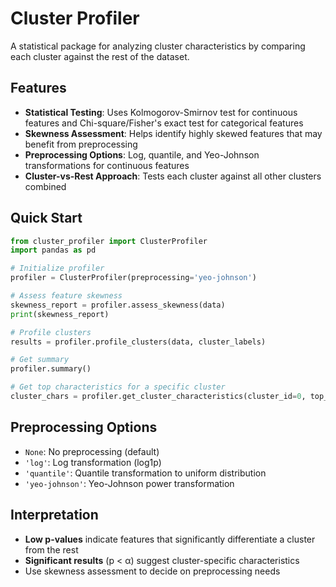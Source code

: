 # Cluster Profiler

A statistical package for analyzing cluster characteristics by comparing each cluster against the rest of the dataset.

## Features

- **Statistical Testing**: Uses Kolmogorov-Smirnov test for continuous features and Chi-square/Fisher's exact test for categorical features
- **Skewness Assessment**: Helps identify highly skewed features that may benefit from preprocessing
- **Preprocessing Options**: Log, quantile, and Yeo-Johnson transformations for continuous features
- **Cluster-vs-Rest Approach**: Tests each cluster against all other clusters combined

## Quick Start

```python
from cluster_profiler import ClusterProfiler
import pandas as pd

# Initialize profiler
profiler = ClusterProfiler(preprocessing='yeo-johnson')

# Assess feature skewness
skewness_report = profiler.assess_skewness(data)
print(skewness_report)

# Profile clusters
results = profiler.profile_clusters(data, cluster_labels)

# Get summary
profiler.summary()

# Get top characteristics for a specific cluster
cluster_chars = profiler.get_cluster_characteristics(cluster_id=0, top_n=10)
```

## Preprocessing Options

- `None`: No preprocessing (default)
- `'log'`: Log transformation (log1p)
- `'quantile'`: Quantile transformation to uniform distribution
- `'yeo-johnson'`: Yeo-Johnson power transformation

## Interpretation

- **Low p-values** indicate features that significantly differentiate a cluster from the rest
- **Significant results** (p < α) suggest cluster-specific characteristics
- Use skewness assessment to decide on preprocessing needs